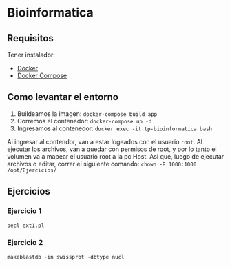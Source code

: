 # Bioinformatica

## Requisitos

Tener instalador:
 - [Docker](https://docs.docker.com/get-docker/)
 - [Docker Compose](https://docs.docker.com/compose/install/)

## Como levantar el entorno
1) Buildeamos la imagen: `docker-compose build app`
2) Corremos el contenedor: `docker-compose up -d`
3) Ingresamos al contenedor: `docker exec -it tp-bioinformatica bash`

Al ingresar al contendor, van a estar logeados con el usuario `root`. 
Al ejecutar los archivos, van a quedar con permisos de root, y por lo tanto el volumen va a mapear el usuario root a la pc Host.
Asi que, luego de ejecutar archivos o editar, correr el siguiente comando: `chown -R 1000:1000 /opt/Ejercicios/`

## Ejercicios

### Ejercicio 1

`pecl ext1.pl`

### Ejercicio 2

`makeblastdb -in swissprot -dbtype nucl`

